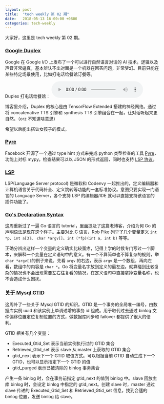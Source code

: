 ```yaml
---
layout: post
title:  "tech weekly 第 02 期"
date:   2018-05-13 16:00:00 +0800
categories: tech-weekly
---
```


大家好，这里是 tech weekly 第 02 期。


### [Google Duplex](https://ai.googleblog.com/2018/05/duplex-ai-system-for-natural-conversation.html)

Google 在 Google I/O 上发布了一个可以进行自然语言对话的 AI 技术。逻辑以及声音非常逼真，基本辨认不出对面是一个机器在回答问题，非常梦幻。目前只能在某些特定场景使用，比如打电话给餐馆订餐等。

Duplex 打电话给餐馆： <audio controls="controls" src="http://www.gstatic.com/b-g/5717BWTLRKCBB8JUDQ1QUA6HMC26WL238301173.mp3"></audio>

博客里介绍，Duplex 的核心是由 TensorFlow Extended 搭建的神经网络。通过将 concatenative TTS 引擎和 synthesis TTS 引擎组合在一起，让对话听起来更自然。（orz 不知道啥意思）

希望以后能出搭讪女孩子的模式。


### [Pyre](https://www.facebook.com/notes/protect-the-graph/pyre-fast-type-checking-for-python/2048520695388071/)

Facebook 开源了一个通过 type hint 方式来完成 python 类型检查的工具 [Pyre](https://github.com/facebook/pyre-check)，功能上对标 mypy。检查结果可以以 JSON 的形式返回，同时也支持 [LSP 协议](https://microsoft.github.io/language-server-protocol/)。


### [LSP](https://microsoft.github.io/language-server-protocol/)

LSP(Language Server protocol) 是微软和 Codenvy 一起推出的，定义编辑器和计算机语言关于代码补全、定义跳转等功能的一套标准协议。意图只要实现一门语言的 Language Server，各个支持 LSP 的编辑器/IDE 就可以直接支持该语言的插件功能了。

### [Go's Declaration Syntax](https://blog.golang.org/gos-declaration-syntax)

这周重新过了一遍 Go 语言的 tutorial，里面提及了这篇老博客，介绍为何 Go 的声明语法是现在这个样子。主要对比 C 语言，Rob Pike 列举了几个变量定义 `int *p`、`int a[3]`、 `char *argv[]`、`int (*fp)(int a, int b)` 等等。

正确分辨出这样一个变量的定义确实比较蛋疼，记得上学的时候专门写过一个脚本，来解释一个变量在定义语句中的意义。有一个不算简单也不算复杂的规则，举`char *argv[]`的例子来说，先看 `argv` 的右边，表示 `argv` 是一个数组，再向左看，数组中的内容是 `char *`。Go 将变量名字放到定义的最左边，就算碰到比较复杂的情况也不会出现需要左右往复看的情况，在定义语句中直接拿掉变量名称，也不会造成什么困扰。

### [关于 Mysql GTID](https://dev.mysql.com/doc/refman/5.6/en/replication-gtids.html)

这周补了一些关于 Mysql GTID 的知识。GTID 是一个事务的全局唯一编号，由数据库实例 uuid 和该实例上单调递增的事务 id 组成。用于取代过去通过 binlog 文件偏移位置定位复制位置的方式，做数据库同步和 failover 都提供了很大的便利。

GTID 相关有几个变量：
- Executed_Gtid_Set 表示当前实例执行过的 GTID 集合
- Retrieved_Gtid_set 表示 slave 从 master 上获取的 GTID 集合
- gtid_next 表示下一个 GTID 取值方式。可以根据当前 GTID 自动生成下一个 GTID，也可以显示指定下一个 GTID 的值
- gtid_purged 表示已被清除的 binlog 事务集合

产生一条 binlog 时，会在事务前指定 gtid_next 的值到 binlog 中。slave 回放主库 binlog 时，会设定 binlog 中指定的 gtid_next。创建 slave 时，master 通过 slave 传递的 Executed_Gtid_Set 和 Retrieved_Gtid_set 信息，找到合适的 binlog 位置，发送 binlog 给 slave。